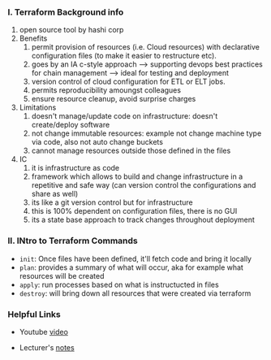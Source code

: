 ### I. Terraform Background info

1. open source tool by hashi corp 
2. Benefits 
    1. permit provision of resources (i.e. Cloud resources) with declarative configuration files (to make it easier to restructure etc). 
    2. goes by an IA c-style approach —> supporting devops best practices for chain management —> ideal for testing and deployment 
    3. version control of cloud configuration for ETL or ELT jobs.
    4. permits reproducibility amoungst colleagues 
    5. ensure resource cleanup, avoid surprise charges
3. Limitations 
    1. doesn't manage/update code on infrastructure: doesn't create/deploy software
    2. not change immutable resources: example not change machine type via code, also not auto change buckets 
    3. cannot manage resources outside those defined in the files 
4. IC
    1. it is infrastructure as code 
    2. framework which allows to build and change infrastructure in a repetitive and safe way (can version control the configurations and share as well) 
    3. its like a git version control but for infrastructure 
    4. this is 100% dependent on configuration files, there is no GUI
    5. its a state base approach to track changes throughout deployment

### II. INtro to Terraform Commands

- `init`: Once files have been defined, it'll fetch code and bring it locally
- `plan`: provides a summary of what will occur, aka for example what resources will be created 
- `apply`: run processes based on what is instructucted in files 
- `destroy`: will bring down all resources that were created via terraform 

### Helpful Links 

* Youtube [video](https://www.youtube.com/watch?v=s2bOYDCKl_M&t=1s)

* Lecturer's [notes](https://github.com/DataTalksClub/data-engineering-zoomcamp/blob/main/01-docker-terraform/1_terraform_gcp/1_terraform_overview.md)